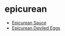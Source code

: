 # epicurean

 * [Epicurean Sauce](../index/e/epicurean-sauce-101740.json)
 * [Epicurean Deviled Eggs](../index/e/epicurean-deviled-eggs.json)
